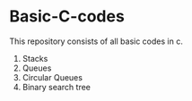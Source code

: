 # Basic-C-codes

This repository consists of all basic codes in c.

1) Stacks
2) Queues
3) Circular Queues
4) Binary search tree
